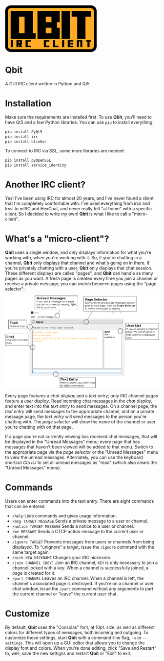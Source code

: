 ![Qbit](https://github.com/danhetrick/qbit/blob/master/resources/logo.png)

# Qbit
A GUI IRC client written in Python and Qt5.

# Installation
Make sure the requirements are installed first. To use **Qbit**, you'll need to have Qt5 and a few Python libraries. You can use `pip` to install everything:

    pip install PyQt5
    pip install irc
    pip install blinker

To connect to IRC via SSL, some more libraries are needed:

    pip install pyOpenSSL
    pip install service_identity

# Another IRC client?
Yes! I've been using IRC for almost 20 years, and I've never found a client that I'm completely comfortable with. I've used everything from ircii and Irssi to mIRC and HexChat, and never really felt "at home" with a specific client. So I decided to write my own! **Qbit** is what I like to call a "micro-client".

# What's a "micro-client"?

**Qbit** uses a single window, and only displays information for what you're working with, when you're working with it. So, if you're chatting in a channel, **Qbit** only displays that channel and what's going on in there. If you're privately chatting with a user, **Qbit** only displays that chat session.  These different displays are called "pages", and **Qbit** can handle as many pages as you want. A fresh page is created every time you join a channel or receive a private message; you can switch between pages using the "page selector":

![Qbit Interface](https://github.com/danhetrick/qbit/blob/master/ui_guide.png)

Every page features a *chat display* and a *text entry*; only IRC channel pages feature a *user display*. Read incoming chat messages in the *chat display*, and enter text into the *text entry* to send messages. On a channel page, the *text entry* will send messages to the appropriate channel, and on a private message page, the *text entry* will send messages to the person you're chatting with. The *page selector* will show the name of the channel or user you're chatting with on that page.

If a page you're not currently viewing has received chat messages, that will be displayed in the "Unread Messages" menu; every page that has messages that haven't been viewed will be added to that menu. Switch to the appropriate page via the *page selector* or the "Unread Messages" menu to view the unread messages. Alternately, you can use the keyboard shortcut *Ctrl+U* to set all unread messages as "read" (which also clears the "Unread Messages" menu).

# Commands

Users can enter commands into the text entry. There are eight commands that can be entered:

* `/help` Lists commands and gives usage information.
* `/msg TARGET MESSAGE`  Sends a private message to a user or channel.
* `/notice TARGET MESSAGE`  Sends a notice to a user or channel.
* `/me MESSAGE`  Sends a CTCP action message to the current user or channel.
* `/ignore TARGET`  Prevents messages from users or channels from being displayed. To "unignore" a target, issue the `/ignore` command with the same target again.
* `/nick NEW_NICKNAME`  Changes your IRC nickname.
* `/join CHANNEL [KEY]`  Join an IRC channel; `KEY` is only necessary to join a channel locked with a key. When a channel is successfully joined, a page is created for it.
* `/part CHANNEL`  Leaves an IRC channel. When a channel is left, the channel's associated page is destroyed. If you're on a channel or user chat window, issue the `/part` command without any arguments to part the current channel or "leave" the current user chat.

# Customize

By default, **Qbit** uses the "Consolas" font, at 10pt. size, as well as different colors for different types of messages, both incoming and outgoing. To customize these settings, start **Qbit** with a command-line flag, `-s` or `--settings`. This will open up a GUI editor that allows you to change the display font and colors. When you're done editing, click "Save and Restart" to, well, save the new settigns and restart **Qbit** or "Exit" to exit.